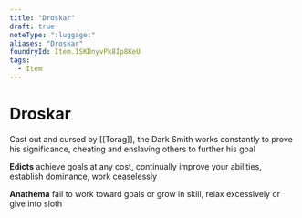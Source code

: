 ```yaml
---
title: "Droskar"
draft: true
noteType: ":luggage:"
aliases: "Droskar"
foundryId: Item.1SKDnyvPk8Ip8KeU
tags:
  - Item
---
```


# Droskar

Cast out and cursed by [[Torag]], the Dark Smith works constantly to prove his significance, cheating and enslaving others to further his goal

**Edicts** achieve goals at any cost, continually improve your abilities, establish dominance, work ceaselessly

**Anathema** fail to work toward goals or grow in skill, relax excessively or give into sloth
